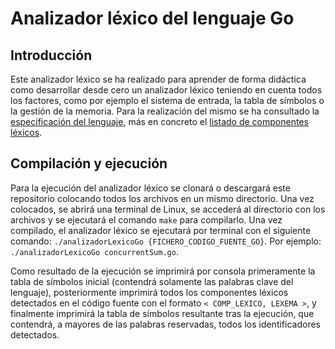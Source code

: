 # Analizador léxico del lenguaje Go

## Introducción
Este analizador léxico se ha realizado para aprender de forma didáctica como desarrollar desde cero un analizador léxico teniendo en cuenta todos los factores, como por ejemplo el sistema de entrada, la tabla de símbolos o la gestión de la memoria. Para la realización del mismo se ha consultado la [especificación del lenguaje](https://go.dev/ref/spec), más en concreto el [listado de componentes léxicos](https://go.dev/ref/spec#Lexical_elements).

## Compilación y ejecución
Para la ejecución del analizador léxico se clonará o descargará este repositorio colocando todos los archivos en un mismo directorio. Una vez colocados, se abrirá una terminal de Linux, se accederá al directorio con los archivos y se ejecutará el comando `make` para compilarlo. Una vez compilado, el analizador léxico se ejecutará por terminal con el siguiente comando: `./analizadorLexicoGo {FICHERO_CODIGO_FUENTE_GO}`. Por ejemplo: `./analizadorLexicoGo concurrentSum.go`.

Como resultado de la ejecución se imprimirá por consola primeramente la tabla de símbolos inicial (contendrá solamente las palabras clave del lenguaje), posteriormente imprimirá todos los componentes léxicos detectados en el código fuente con el formato `< COMP_LEXICO, LEXEMA >`, y finalmente imprimirá la tabla de símbolos resultante tras la ejecución, que contendrá, a mayores de las palabras reservadas, todos los identificadores detectados.
